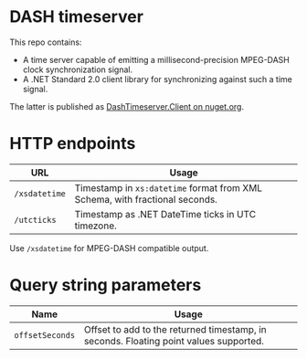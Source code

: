 # DASH timeserver

This repo contains:

* A time server capable of emitting a millisecond-precision MPEG-DASH clock synchronization signal.
* A .NET Standard 2.0 client library for synchronizing against such a time signal.

The latter is published as [DashTimeserver.Client on nuget.org](https://www.nuget.org/packages/dashtimeserver.client).

# HTTP endpoints

| URL           | Usage                                                                       |
|---------------|-----------------------------------------------------------------------------|
| `/xsdatetime` | Timestamp in `xs:datetime` format from XML Schema, with fractional seconds. |
| `/utcticks`   | Timestamp as .NET DateTime ticks in UTC timezone.                           |

Use `/xsdatetime` for MPEG-DASH compatible output.

# Query string parameters

| Name            | Usage                                                                                 |
|-----------------|---------------------------------------------------------------------------------------|
| `offsetSeconds` | Offset to add to the returned timestamp, in seconds. Floating point values supported. |